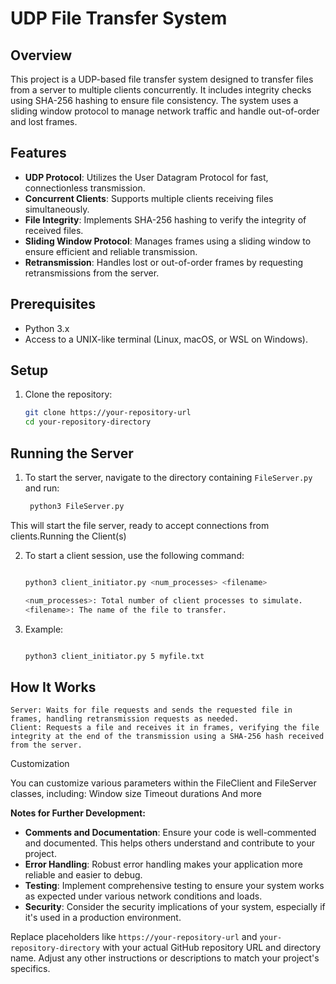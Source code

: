 # UDP File Transfer System

## Overview
This project is a UDP-based file transfer system designed to transfer files from a server to multiple clients concurrently. It includes integrity checks using SHA-256 hashing to ensure file consistency. The system uses a sliding window protocol to manage network traffic and handle out-of-order and lost frames.

## Features
- **UDP Protocol**: Utilizes the User Datagram Protocol for fast, connectionless transmission.
- **Concurrent Clients**: Supports multiple clients receiving files simultaneously.
- **File Integrity**: Implements SHA-256 hashing to verify the integrity of received files.
- **Sliding Window Protocol**: Manages frames using a sliding window to ensure efficient and reliable transmission.
- **Retransmission**: Handles lost or out-of-order frames by requesting retransmissions from the server.

## Prerequisites
- Python 3.x
- Access to a UNIX-like terminal (Linux, macOS, or WSL on Windows).

## Setup
1. Clone the repository:
   ```sh
   git clone https://your-repository-url
   cd your-repository-directory

## Running the Server
1. To start the server, navigate to the directory containing `FileServer.py` and run:
   ```sh
    python3 FileServer.py


This will start the file server, ready to accept connections from clients.Running the Client(s)

2. To start a client session, use the following command:

    ```sh

    python3 client_initiator.py <num_processes> <filename>

    <num_processes>: Total number of client processes to simulate.
    <filename>: The name of the file to transfer.

3. Example:

    ```sh

    python3 client_initiator.py 5 myfile.txt

## How It Works

    Server: Waits for file requests and sends the requested file in frames, handling retransmission requests as needed.
    Client: Requests a file and receives it in frames, verifying the file integrity at the end of the transmission using a SHA-256 hash received from the server.

Customization

You can customize various parameters within the FileClient and FileServer classes, including:
    Window size
    Timeout durations
    And more


**Notes for Further Development:**
- **Comments and Documentation**: Ensure your code is well-commented and documented. This helps others understand and contribute to your project.
- **Error Handling**: Robust error handling makes your application more reliable and easier to debug.
- **Testing**: Implement comprehensive testing to ensure your system works as expected under various network conditions and loads.
- **Security**: Consider the security implications of your system, especially if it's used in a production environment.

Replace placeholders like `https://your-repository-url` and `your-repository-directory` with your actual GitHub repository URL and directory name. Adjust any other instructions or descriptions to match your project's specifics.
